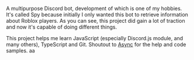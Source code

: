 A multipurpose Discord bot, development of which is one of my hobbies.
It's called Spy because initially I only wanted this bot to retrieve information about Roblox players. As you can see, this project did gain a lot of traction and now it's capable of doing different things.

This project helps me learn JavaScript (especially Discord.js module, and many others), TypeScript and Git.
Shoutout to [Async](https://github.com/AstroHWeston) for the help and code samples.
aa
